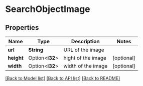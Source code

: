 # SearchObjectImage

## Properties

Name | Type | Description | Notes
------------ | ------------- | ------------- | -------------
**url** | **String** | URL of the image | 
**height** | Option<**i32**> | hight of the image | [optional]
**width** | Option<**i32**> | width of the image | [optional]

[[Back to Model list]](../README.md#documentation-for-models) [[Back to API list]](../README.md#documentation-for-api-endpoints) [[Back to README]](../README.md)


